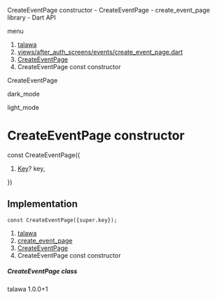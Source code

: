 




CreateEventPage constructor - CreateEventPage - create\_event\_page library - Dart API







menu

1. [talawa](../../index.html)
2. [views/after\_auth\_screens/events/create\_event\_page.dart](../../views_after_auth_screens_events_create_event_page/views_after_auth_screens_events_create_event_page-library.html)
3. [CreateEventPage](../../views_after_auth_screens_events_create_event_page/CreateEventPage-class.html)
4. CreateEventPage const constructor

CreateEventPage


dark\_mode

light\_mode




# CreateEventPage constructor


const
CreateEventPage({

1. [Key](https://api.flutter.dev/flutter/foundation/Key-class.html)? key,

})

## Implementation

```
const CreateEventPage({super.key});
```

 


1. [talawa](../../index.html)
2. [create\_event\_page](../../views_after_auth_screens_events_create_event_page/views_after_auth_screens_events_create_event_page-library.html)
3. [CreateEventPage](../../views_after_auth_screens_events_create_event_page/CreateEventPage-class.html)
4. CreateEventPage const constructor

##### CreateEventPage class





talawa
1.0.0+1







